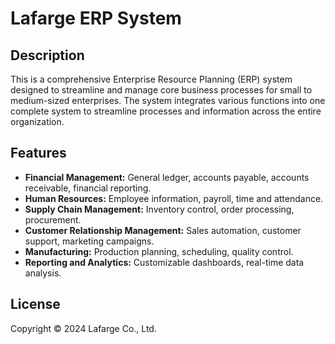# Lafarge ERP System

## Description

This is a comprehensive Enterprise Resource Planning (ERP) system designed to streamline and manage core business processes for small to medium-sized enterprises. The system integrates various functions into one complete system to streamline processes and information across the entire organization.

## Features

* **Financial Management:** General ledger, accounts payable, accounts receivable, financial reporting.
* **Human Resources:** Employee information, payroll, time and attendance.
* **Supply Chain Management:** Inventory control, order processing, procurement.
* **Customer Relationship Management:** Sales automation, customer support, marketing campaigns.
* **Manufacturing:** Production planning, scheduling, quality control.
* **Reporting and Analytics:** Customizable dashboards, real-time data analysis.

## License

Copyright © 2024 Lafarge Co., Ltd.
